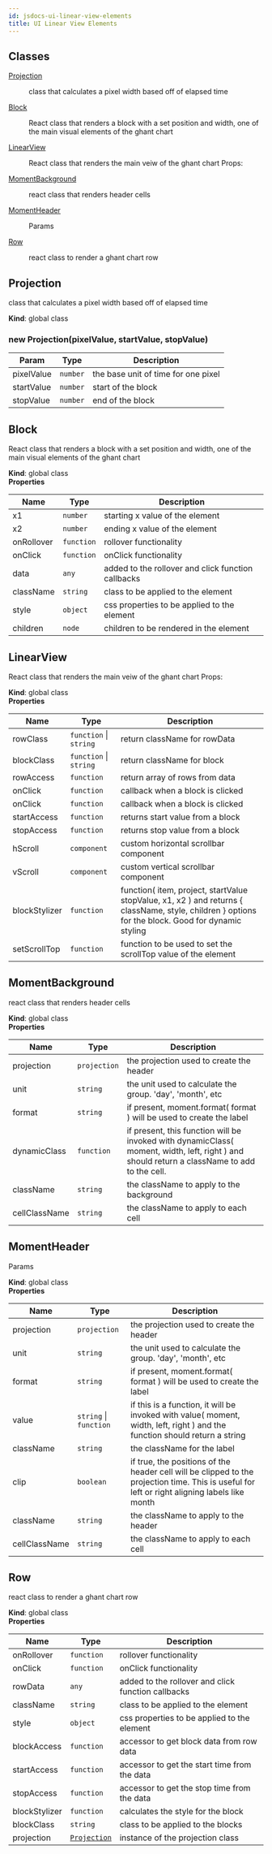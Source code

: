 ```yaml
---
id: jsdocs-ui-linear-view-elements
title: UI Linear View Elements
---
```

## Classes

<dl>
<dt><a href="#Projection">Projection</a></dt>
<dd><p>class that calculates a pixel width based off of elapsed time</p>
</dd>
<dt><a href="#Block">Block</a></dt>
<dd><p>React class that renders a block with a set position and width, one of the main visual elements of the ghant chart</p>
</dd>
<dt><a href="#LinearView">LinearView</a></dt>
<dd><p>React class that renders the main veiw of the ghant chart
Props:</p>
</dd>
<dt><a href="#MomentBackground">MomentBackground</a></dt>
<dd><p>react class that renders header cells</p>
</dd>
<dt><a href="#MomentHeader">MomentHeader</a></dt>
<dd><p>Params</p>
</dd>
<dt><a href="#Row">Row</a></dt>
<dd><p>react class to render a ghant chart row</p>
</dd>
</dl>

<a name="Projection"></a>

## Projection
class that calculates a pixel width based off of elapsed time

**Kind**: global class  
<a name="new_Projection_new"></a>

### new Projection(pixelValue, startValue, stopValue)

| Param | Type | Description |
| --- | --- | --- |
| pixelValue | <code>number</code> | the base unit of time for one pixel |
| startValue | <code>number</code> | start of the block |
| stopValue | <code>number</code> | end of the block |

<a name="Block"></a>

## Block
React class that renders a block with a set position and width, one of the main visual elements of the ghant chart

**Kind**: global class  
**Properties**

| Name | Type | Description |
| --- | --- | --- |
| x1 | <code>number</code> | starting x value of the element |
| x2 | <code>number</code> | ending x value of the element |
| onRollover | <code>function</code> | rollover functionality |
| onClick | <code>function</code> | onClick functionality |
| data | <code>any</code> | added to the rollover and click function callbacks |
| className | <code>string</code> | class to be applied to the element |
| style | <code>object</code> | css properties to be applied to the element |
| children | <code>node</code> | children to be rendered in the element |

<a name="LinearView"></a>

## LinearView
React class that renders the main veiw of the ghant chart
Props:

**Kind**: global class  
**Properties**

| Name | Type | Description |
| --- | --- | --- |
| rowClass | <code>function</code> \| <code>string</code> | return className for rowData |
| blockClass | <code>function</code> \| <code>string</code> | return className for block |
| rowAccess | <code>function</code> | return array of rows from data |
| onClick | <code>function</code> | callback when a block is clicked |
| onClick | <code>function</code> | callback when a block is clicked |
| startAccess | <code>function</code> | returns start value from a block |
| stopAccess | <code>function</code> | returns stop value from a block |
| hScroll | <code>component</code> | custom horizontal scrollbar component |
| vScroll | <code>component</code> | custom vertical scrollbar component |
| blockStylizer | <code>function</code> | function( item, project, startValue stopValue, x1, x2 ) and returns { className, style, children } options for the block. Good for dynamic styling |
| setScrollTop | <code>function</code> | function to be used to set the scrollTop value of the element |

<a name="MomentBackground"></a>

## MomentBackground
react class that renders header cells

**Kind**: global class  
**Properties**

| Name | Type | Description |
| --- | --- | --- |
| projection | <code>projection</code> | the projection used to create the header |
| unit | <code>string</code> | the unit used to calculate the group. 'day', 'month', etc |
| format | <code>string</code> | if present, moment.format( format ) will be used to create the label |
| dynamicClass | <code>function</code> | if present, this function will be invoked with dynamicClass( moment, width, left, right ) and should return a className to add to the cell. |
| className | <code>string</code> | the className to apply to the background |
| cellClassName | <code>string</code> | the className to apply to each cell |

<a name="MomentHeader"></a>

## MomentHeader
Params

**Kind**: global class  
**Properties**

| Name | Type | Description |
| --- | --- | --- |
| projection | <code>projection</code> | the projection used to create the header |
| unit | <code>string</code> | the unit used to calculate the group. 'day', 'month', etc |
| format | <code>string</code> | if present, moment.format( format ) will be used to create the label |
| value | <code>string</code> \| <code>function</code> | if this is a function, it will be invoked with value( moment, width, left, right ) and the function should return a string | component for the label. If value is a string, moment[value]() will be invoked (ie 'date' will return the day of the month) |
| className | <code>string</code> | the className for the label |
| clip | <code>boolean</code> | if true, the positions of the header cell will be clipped to the projection time. This is useful for left or right aligning labels like month |
| className | <code>string</code> | the className to apply to the header |
| cellClassName | <code>string</code> | the className to apply to each cell |

<a name="Row"></a>

## Row
react class to render a ghant chart row

**Kind**: global class  
**Properties**

| Name | Type | Description |
| --- | --- | --- |
| onRollover | <code>function</code> | rollover functionality |
| onClick | <code>function</code> | onClick functionality |
| rowData | <code>any</code> | added to the rollover and click function callbacks |
| className | <code>string</code> | class to be applied to the element |
| style | <code>object</code> | css properties to be applied to the element |
| blockAccess | <code>function</code> | accessor to get block data from row data |
| startAccess | <code>function</code> | accessor to get the start time from the data |
| stopAccess | <code>function</code> | accessor to get the stop time from the data |
| blockStylizer | <code>function</code> | calculates the style for the block |
| blockClass | <code>string</code> | class to be applied to the blocks |
| projection | [<code>Projection</code>](#Projection) | instance of the projection class |

